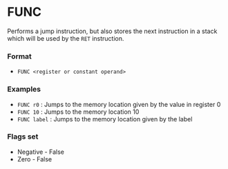 # FUNC

Performs a jump instruction, but also stores the next instruction in a stack which will be used by the `RET` instruction.

### Format

* `FUNC <register or constant operand>`

### Examples

* `FUNC r0` : Jumps to the memory location given by the value in register 0
* `FUNC 10` : Jumps to the memory location 10
* `FUNC label` : Jumps to the memory location given by the label

### Flags set

* Negative - False
* Zero - False